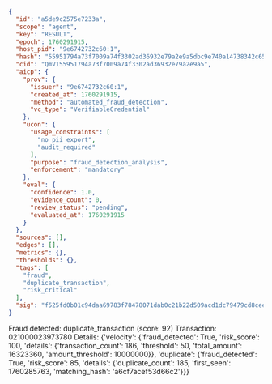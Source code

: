 ```json
{
  "id": "a5de9c2575e7233a",
  "scope": "agent",
  "key": "RESULT",
  "epoch": 1760291915,
  "host_pid": "9e6742732c60:1",
  "hash": "55951794a73f7009a74f3302ad36932e79a2e9a5dbc9e740a14738342c65d48b",
  "cid": "QmV155951794a73f7009a74f3302ad36932e79a2e9a5",
  "aicp": {
    "prov": {
      "issuer": "9e6742732c60:1",
      "created_at": 1760291915,
      "method": "automated_fraud_detection",
      "vc_type": "VerifiableCredential"
    },
    "ucon": {
      "usage_constraints": [
        "no_pii_export",
        "audit_required"
      ],
      "purpose": "fraud_detection_analysis",
      "enforcement": "mandatory"
    },
    "eval": {
      "confidence": 1.0,
      "evidence_count": 0,
      "review_status": "pending",
      "evaluated_at": 1760291915
    }
  },
  "sources": [],
  "edges": [],
  "metrics": {},
  "thresholds": {},
  "tags": [
    "fraud",
    "duplicate_transaction",
    "risk_critical"
  ],
  "sig": "f525fd0b01c94daa69783f78478071dab0c21b22d509acd1dc79479cd8cee220"
}
```

Fraud detected: duplicate_transaction (score: 92)
Transaction: 021000023973780
Details: {'velocity': {'fraud_detected': True, 'risk_score': 100, 'details': {'transaction_count': 186, 'threshold': 50, 'total_amount': 16323360, 'amount_threshold': 10000000}}, 'duplicate': {'fraud_detected': True, 'risk_score': 85, 'details': {'duplicate_count': 185, 'first_seen': 1760285763, 'matching_hash': 'a6cf7acef53d66c2'}}}